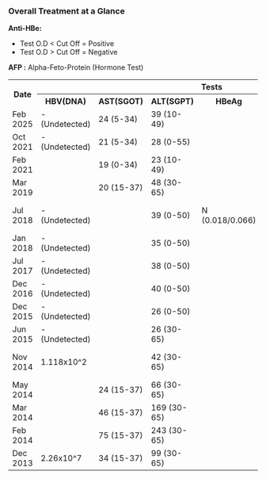 ### **Overall Treatment at a Glance**

**Anti-HBe:**
- Test O.D < Cut Off = Positive
- Test O.D > Cut Off = Negative

**AFP :** Alpha-Feto-Protein (Hormone Test)

<table style="width:100%;">
    <tr>
        <th rowspan="2">Date</th>
        <th colspan="7">Tests</th>
        <th rowspan="2">Medication</th>
    </tr>
    <tr>
        <th>HBV(DNA)</th>
        <th>AST(SGOT)</th>
        <th>ALT(SGPT)</th>
        <th>HBeAg</th>
        <th>Anti-HBe</th>
        <th>Creatine</th>
        <th>AFP</th>
    </tr>
    <tr>
        <td>Feb 2025</td><td>- (Undetected)</td><td>24 (5-34)</td><td>39 (10-49)</td><td></td><td></td><td></td><td></td><td></td>
    </tr>
    <tr>
        <td>Oct 2021</td><td>- (Undetected)</td><td>21 (5-34)</td><td>28 (0-55)</td><td></td><td></td><td></td><td></td><td></td>
    </tr>
    <tr>
        <td>Feb 2021</td><td></td><td>19 (0-34)</td><td>23 (10-49)</td><td></td><td>P (0.002/0.641)</td><td></td><td></td><td></td>
    </tr>
    <tr>
        <td>Mar 2019</td><td></td><td>20 (15-37)</td><td>48 (30-65)</td><td></td><td>N (2.347/0.854)</td><td></td><td></td><td></td>
    </tr>
    <tr>
        <td>Jul 2018</td><td>- (Undetected)</td><td></td><td>39 (0-50)</td><td>N (0.018/0.066)</td><td>N (4.277/0.776)</td><td></td><td></td><td>Teviral 0.5<br>(till dec-18)</td>
    </tr>
    <tr>
        <td>Jan 2018</td><td>- (Undetected)</td><td></td><td>35 (0-50)</td><td></td><td>N (2.494/0.698)</td><td></td><td></td><td>Teviral 0.5</td>
    </tr>
    <tr>
        <td>Jul 2017</td><td>- (Undetected)</td><td></td><td>38 (0-50)</td><td></td><td>N (3.625/0.775)</td><td></td><td></td><td>Teviral 0.5</td>
    </tr>
    <tr>
        <td>Dec 2016</td><td>- (Undetected)</td><td></td><td>40 (0-50)</td><td></td><td>N (2.14/0.70)</td><td></td><td></td><td>Teviral 0.5</td>
    </tr>
    <tr>
        <td>Dec 2015</td><td>- (Undetected)</td><td></td><td>26 (0-50)</td><td></td><td></td><td></td><td></td><td>Teviral 0.5</td>
    </tr>
    <tr>
        <td>Jun 2015</td><td>- (Undetected)</td><td></td><td>26 (30-65)</td><td></td><td></td><td></td><td></td><td>Teviral 0.5</td>
    </tr>
    <tr>
        <td>Nov 2014</td><td>1.118x10^2</td><td></td><td>42 (30-65)</td><td></td><td></td><td>1.0 (0.6-13)</td><td></td><td>Teviral 0.5</td>
    </tr>
    <tr>
        <td>May 2014</td><td></td><td>24 (15-37)</td><td>66 (30-65)</td><td></td><td></td><td></td><td></td><td>Teviral 0.5</td>
    </tr>
    <tr>
        <td>Mar 2014</td><td></td><td>46 (15-37)</td><td>169 (30-65)</td><td></td><td></td><td></td><td></td><td>Teviral 0.5</td>
    </tr>
    <tr>
        <td>Feb 2014</td><td></td><td>75 (15-37)</td><td>243 (30-65)</td><td></td><td></td><td></td><td></td><td>Teviral 1.0</td>
    </tr>
    <tr>
        <td>Dec 2013</td><td>2.26x10^7<td>34 (15-37)</td><td>99 (30-65)</td><td></td><td>N (~2.4/0.9)</td><td></td><td></td><td>Teviral 1.0</td>
    </tr>
</table>